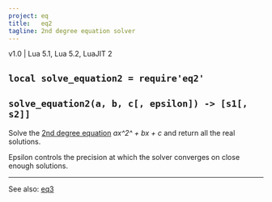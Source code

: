 ```yaml
---
project: eq
title:   eq2
tagline: 2nd degree equation solver
---
```


v1.0 | Lua 5.1, Lua 5.2, LuaJIT 2

## `local solve_equation2 = require'eq2'`

## `solve_equation2(a, b, c[, epsilon]) -> [s1[, s2]]`

Solve the [2nd degree equation][1] *ax^2^ + bx + c* and return all the real solutions.

Epsilon controls the precision at which the solver converges on close enough solutions.

----
See also: [eq3](eq3.html)

[1]: http://en.wikipedia.org/wiki/Quadratic_equation
